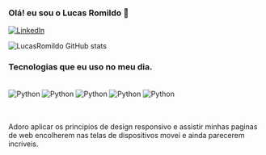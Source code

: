 ### Olá! eu sou o Lucas Romildo 🤚

[![Linkedln](https://img.shields.io/badge/LinkedIn-0077B5?style=for-the-badge&logo=linkedin&logoColor=white)](https://br.linkedin.com/in/lucasromildo)


![LucasRomildo GitHub stats](https://github-readme-stats.vercel.app/api?username=LucasRomildo&theme=merko)


### Tecnologias que eu uso no meu dia.
<div style="display: inline_block"><br/>
    <img align= "center" alt="Python" src="https://img.shields.io/badge/Python-3776AB?style=for-the-badge&logo=python&logoColor=white" />
    <img align= "center" alt="Python" src="https://img.shields.io/badge/HTML-239120?style=for-the-badge&logo=html5&logoColor=white" />
    <img align= "center" alt="Python" src="https://img.shields.io/badge/CSS-239120?&style=for-the-badge&logo=css3&logoColor=white" />
    <img align= "center" alt="Python" src="https://img.shields.io/badge/JavaScript-F7DF1E?style=for-the-badge&logo=javascript&logoColor=black" />
    <img align= "center" alt="Python" src="https://img.shields.io/badge/C%2B%2B-00599C?style=for-the-badge&logo=c%2B%2B&logoColor=white" />
</div><br/><br/>

Adoro aplicar os principios de design responsivo e assistir minhas paginas de web encolherem nas telas de dispositivos movei e ainda parecerem incriveis.
